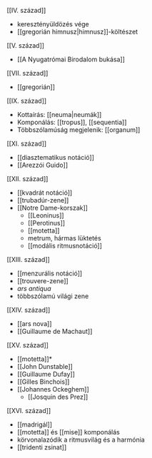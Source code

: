 [[IV. század]]
- keresztényüldözés vége
- [[gregorián himnusz|himnusz]]-költészet

[[V. század]]
- [[A Nyugatrómai Birodalom bukása]]

[[VII. század]]
- [[gregorián]]

[[IX. század]]
- Kottaírás: [[neuma|neumák]]
- Komponálás: [[tropus]], [[sequentia]]
- Többszólamúság megjelenik: [[organum]]

[[XI. század]]
- [[diasztematikus notáció]]
- [[Arezzói Guido]]

[[XII. század]]
- [[kvadrát notáció]]
- [[trubadúr-zene]]
- [[Notre Dame-korszak]]
	- [[Leoninus]]
	- [[Perotinus]]
	- [[motetta]]
	- metrum, hármas lüktetés
	- [[modális ritmusnotáció]]

[[XIII. század]]
- [[menzurális notáció]]
- [[trouvere-zene]]
- *ars antiqua*
- többszólamú világi zene

[[XIV. század]]
- [[ars nova]]
- [[Guillaume de Machaut]]

[[XV. század]]
- [[motetta]]*
- [[John Dunstable]]
- [[Guillaume Dufay]]
- [[Gilles Binchois]]
- [[Johannes Ockeghem]]
	- [[Josquin des Prez]]

[[XVI. század]]
- [[madrigál]]
- [[motetta]] és [[mise]] komponálás
- körvonalazódik a ritmusvilág és a harmónia
- [[tridenti zsinat]]